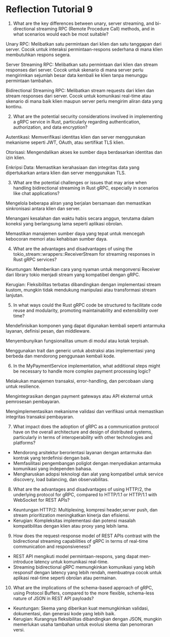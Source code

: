 # Reflection Tutorial 9

1. What are the key differences between unary, server streaming, and bi-directional streaming RPC (Remote Procedure Call) methods, and in what scenarios would each be most suitable?

Unary RPC: Melibatkan satu permintaan dari klien dan satu tanggapan dari server. Cocok untuk interaksi permintaan-respons sederhana di mana klien membutuhkan respons segera.

Server Streaming RPC: Melibatkan satu permintaan dari klien dan stream responses dari server. Cocok untuk skenario di mana server perlu mengirimkan sejumlah besar data kembali ke klien tanpa menunggu permintaan tambahan.

Bidirectional Streaming RPC: Melibatkan stream requests dari klien dan stream responses dari server. Cocok untuk komunikasi real-time atau skenario di mana baik klien maupun server perlu mengirim aliran data yang kontinu.

2. What are the potential security considerations involved in implementing a gRPC service in Rust, particularly regarding authentication, authorization, and data encryption?

Autentikasi: Memverifikasi identitas klien dan server menggunakan mekanisme seperti JWT, OAuth, atau sertifikat TLS klien.

Otorisasi: Mengendalikan akses ke sumber daya berdasarkan identitas dan izin klien.

Enkripsi Data: Memastikan kerahasiaan dan integritas data yang dipertukarkan antara klien dan server menggunakan TLS.

3. What are the potential challenges or issues that may arise when handling bidirectional streaming in Rust gRPC, especially in scenarios like chat applications?

Mengelola beberapa aliran yang berjalan bersamaan dan memastikan sinkronisasi antara klien dan server.

Menangani kesalahan dan waktu habis secara anggun, terutama dalam koneksi yang berlangsung lama seperti aplikasi obrolan.

Memastikan manajemen sumber daya yang tepat untuk mencegah kebocoran memori atau kehabisan sumber daya.

4. What are the advantages and disadvantages of using the tokio_stream::wrappers::ReceiverStream for streaming responses in Rust gRPC services?

Keuntungan: Memberikan cara yang nyaman untuk mengonversi Receiver dari library tokio menjadi stream yang kompatibel dengan gRPC.

Kerugian: Fleksibilitas terbatas dibandingkan dengan implementasi stream kustom, mungkin tidak mendukung manipulasi atau transformasi stream lanjutan.

5. In what ways could the Rust gRPC code be structured to facilitate code reuse and modularity, promoting maintainability and extensibility over time?

Mendefinisikan komponen yang dapat digunakan kembali seperti antarmuka layanan, definisi pesan, dan middleware.

Menyembunyikan fungsionalitas umum di modul atau kotak terpisah.

Menggunakan trait dan generic untuk abstraksi atas implementasi yang berbeda dan mendorong penggunaan kembali kode.

6. In the MyPaymentService implementation, what additional steps might be necessary to handle more complex payment processing logic?

Melakukan manajemen transaksi, error-handling, dan percobaan ulang untuk resilience.

Mengintegrasikan dengan payment gateways atau API eksternal untuk pemrosesan pembayaran.

Mengimplementasikan mekanisme validasi dan verifikasi untuk memastikan integritas transaksi pembayaran.

7. What impact does the adoption of gRPC as a communication protocol have on the overall architecture and design of distributed systems, particularly in terms of interoperability with other technologies and platforms?

* Mendorong arsitektur berorientasi layanan dengan antarmuka dan kontrak yang terdefinisi dengan baik.
* Memfasilitasi pengembangan poliglot dengan menyediakan antarmuka komunikasi yang independen bahasa.
* Mengharuskan adopsi teknologi dan alat yang kompatibel untuk service discovery, load balancing, dan observabilitas.

8. What are the advantages and disadvantages of using HTTP/2, the underlying protocol for gRPC, compared to HTTP/1.1 or HTTP/1.1 with WebSocket for REST APIs?

* Keuntungan HTTP/2: Multiplexing, kompresi header,server push, dan stream prioritization meningkatkan kinerja dan efisiensi.
* Kerugian: Kompleksitas implementasi dan potensi masalah kompatibilitas dengan klien atau proxy yang lebih lama.

9. How does the request-response model of REST APIs contrast with the bidirectional streaming capabilities of gRPC in terms of real-time communication and responsiveness?

* REST API mengikuti model permintaan-respons, yang dapat men-introduce latency untuk komunikasi real-time.
* Streaming bidirectional gRPC memungkinkan komunikasi yang lebih responsif dengan latency yang lebih rendah, membuatnya cocok untuk aplikasi real-time seperti obrolan atau permainan.

10. What are the implications of the schema-based approach of gRPC, using Protocol Buffers, compared to the more flexible, schema-less nature of JSON in REST API payloads?

* Keuntungan: Skema yang diberikan kuat memungkinkan validasi, dokumentasi, dan generasi kode yang lebih baik.
* Kerugian: Kurangnya fleksibilitas dibandingkan dengan JSON, mungkin memerlukan usaha tambahan untuk evolusi skema dan penomoran versi.





